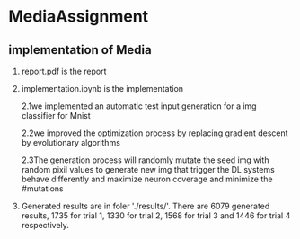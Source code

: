 # MediaAssignment
## implementation of Media
1. report.pdf is the report
2. implementation.ipynb is the implementation

      2.1we implemented an automatic test input generation for a img classifier for Mnist
  
      2.2we improved the optimization process by replacing gradient descent by evolutionary algorithms
  
      2.3The generation process will randomly mutate the seed img with random pixil values to generate new img that trigger the DL systems behave differently and maximize neuron coverage and minimize the #mutations
3. Generated results are in foler './results/'. There are 6079 generated results, 1735 for trial 1, 1330 for trial 2, 1568 for trial 3 and 1446 for trial 4 respectively.
